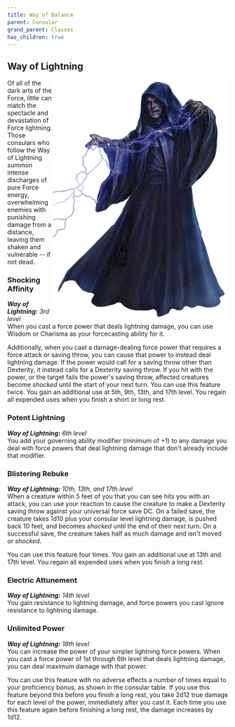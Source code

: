 ```yaml
---
title: Way of Balance
parent: Consular
grand_parent: Classes
has_children: true
---
```


## Way of Lightning

<img src='../../../../zzImages/Classes/consular_lightning.png' style='float:right; width:400px;'>

Of all of the dark arts of the Force, little can match the spectacle and devastation of Force lightning. Those consulars who follow the Way of Lightning summon intense discharges of pure Force energy, overwhelming enemies with punishing damage from a distance, leaving them shaken and vulnerable -- if not dead.

### Shocking Affinity
_**Way of Lightning:** 3rd level_<br>
When you cast a force power that deals lightning damage, you can use Wisdom or Charisma as your forcecasting ability for it.

Additionally, when you cast a damage-dealing force power that requires a force attack or saving throw, you can cause that power to instead deal lightning damage. If the power would call for a saving throw other than Dexterity, it instead calls for a Dexterity saving throw. If you hit with the power, or the target fails the power's saving throw, affected creatures become *shocked* until the start of your next turn. You can use this feature twice. You gain an additional use at 5th, 9th, 13th, and 17th level. You regain all expended uses when you finish a short or long rest.

### Potent Lightning
_**Way of Lightning:** 6th level_<br>
You add your governing ability modifier (minimum of +1) to any damage you deal with force powers that deal lightning damage that don't already include that modifier.

### Blistering Rebuke
_**Way of Lightning:** 10th, 13th, and 17th level_<br>
When a creature within 5 feet of you that you can see hits you with an attack, you can use your reaction to cause the creature to make a Dexterity saving throw against your universal force save DC. On a failed save, the creature takes 1d10 plus your consular level lightning damage, is pushed back 10 feet, and becomes *shocked* until the end of their next turn. On a successful save, the creature takes half as much damage and isn't moved or *shocked*.

You can use this feature four times. You gain an additional use at 13th and 17th level. You regain all expended uses when you finish a long rest.

### Electric Attunement
_**Way of Lightning:** 14th level_<br>
You gain resistance to lightning damage, and force powers you cast ignore resistance to lightning damage.

### Unlimited Power
_**Way of Lightning:** 18th level_<br>
You can increase the power of your simpler lightning force powers. When you cast a force power of 1st through 6th level that deals lightning damage, you can deal maximum damage with that power.

You can use this feature with no adverse effects a number of times equal to your proficiency bonus, as shown in the consular table. If you use this feature beyond this before you finish a long rest, you take 2d12 true damage for each level of the power, immediately after you cast it. Each time you use this feature again before finishing a long rest, the damage increases by 1d12. 
